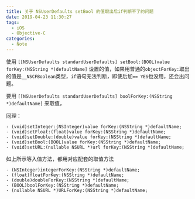 ```yaml
---
title: 关于 NSUserDefaults setBool 的值取出后if判断不了的问题
date: 2019-04-23 11:30:27
tags:
  - iOS
  - Objective-C
categories:
  - Note
---
```


使用  `[[NSUserDefaults standardUserDefaults] setBool:(BOOL)value forKey:(NSString *)defaultName]` 设置的值，如果用普通的`objectForKey:`取出的值是`__NSCFBoolean`类型，`if`语句无法判断，即使后加`== YES`也没用，还会出问题。

<!-- more -->


要用 `[[NSUserDefaults standardUserDefaults] boolForKey:(NSString *)defaultName]` 来取值，

同理：
```objc
- (void)setInteger:(NSInteger)value forKey:(NSString *)defaultName;
- (void)setFloat:(float)value forKey:(NSString *)defaultName;
- (void)setDouble:(double)value forKey:(NSString *)defaultName;
- (void)setBool:(BOOL)value forKey:(NSString *)defaultName;
- (void)setURL:(nullable NSURL *)url forKey:(NSString *)defaultName;
```
如上所示等入值方法，都用对应配套的取值方法
```objc
- (NSInteger)integerForKey:(NSString *)defaultName;
- (float)floatForKey:(NSString *)defaultName;
- (double)doubleForKey:(NSString *)defaultName;
- (BOOL)boolForKey:(NSString *)defaultName;
- (nullable NSURL *)URLForKey:(NSString *)defaultName;
```
